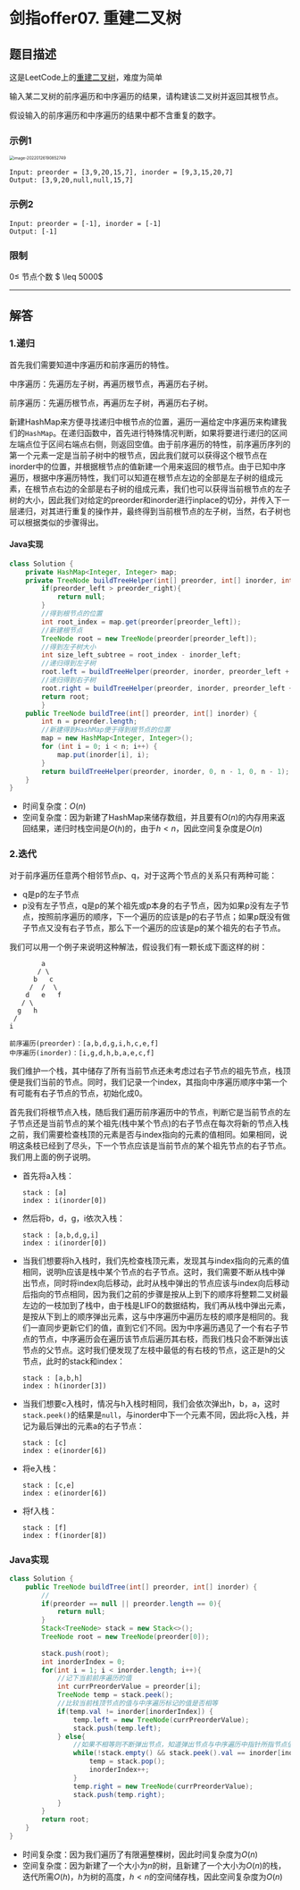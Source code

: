 # 剑指offer07. 重建二叉树

## 题目描述

这是LeetCode上的[重建二叉树](https://leetcode-cn.com/problems/zhong-jian-er-cha-shu-lcof/)，难度为简单

输入某二叉树的前序遍历和中序遍历的结果，请构建该二叉树并返回其根节点。

假设输入的前序遍历和中序遍历的结果中都不含重复的数字。

### 示例1

<img src="images\image-20220126190852749.png" alt="image-20220126190852749" style="zoom:50%;" />

```
Input: preorder = [3,9,20,15,7], inorder = [9,3,15,20,7]
Output: [3,9,20,null,null,15,7]
```

### 示例2

```
Input: preorder = [-1], inorder = [-1]
Output: [-1]
```

### 限制

$0 \leq$ 节点个数 $ \leq 5000$

***

## 解答

### 1.递归

首先我们需要知道中序遍历和前序遍历的特性。

中序遍历：先遍历左子树，再遍历根节点，再遍历右子树。

前序遍历：先遍历根节点，再遍历左子树，再遍历右子树。

新建HashMap来方便寻找递归中根节点的位置，遍历一遍给定中序遍历来构建我们的`HashMap`。在递归函数中，首先进行特殊情况判断，如果将要进行递归的区间左端点位于区间右端点右侧，则返回空值。由于前序遍历的特性，前序遍历序列的第一个元素一定是当前子树中的根节点，因此我们就可以获得这个根节点在inorder中的位置，并根据根节点的值新建一个用来返回的根节点。由于已知中序遍历，根据中序遍历特性，我们可以知道在根节点左边的全部是左子树的组成元素，在根节点右边的全部是右子树的组成元素，我们也可以获得当前根节点的左子树的大小，因此我们对给定的preorder和inorder进行inplace的切分，并传入下一层递归，对其进行重复的操作并，最终得到当前根节点的左子树，当然，右子树也可以根据类似的步骤得出。

#### Java实现

```Java
class Solution {
    private HashMap<Integer, Integer> map;
    private TreeNode buildTreeHelper(int[] preorder, int[] inorder, int preorder_left, int preorder_right, int inorder_left, int inorder_right){
        if(preorder_left > preorder_right){
            return null;
        }
        //得到根节点的位置
        int root_index = map.get(preorder[preorder_left]);
        //新建根节点
        TreeNode root = new TreeNode(preorder[preorder_left]);
        //得到左子树大小
        int size_left_subtree = root_index - inorder_left;
        //递归得到左子树
        root.left = buildTreeHelper(preorder, inorder, preorder_left + 1, preorder_left + size_left_subtree, inorder_left, root_index - 1);
        //递归得到右子树
        root.right = buildTreeHelper(preorder, inorder, preorder_left + size_left_subtree + 1, preorder_right, root_index + 1, inorder_right);
        return root;
        }
    public TreeNode buildTree(int[] preorder, int[] inorder) {
        int n = preorder.length;
        //新建得到HashMap便于得到根节点的位置
        map = new HashMap<Integer, Integer>();
        for (int i = 0; i < n; i++) {
            map.put(inorder[i], i);
        }
        return buildTreeHelper(preorder, inorder, 0, n - 1, 0, n - 1);
    }
}
```

* 时间复杂度：$O(n)$
* 空间复杂度：因为新建了HashMap来储存数组，并且要有$O(n)$​的内存用来返回结果，递归时栈空间是$O(h)$的，由于$h<n$，因此空间复杂度是$O(n)$

### 2.迭代

对于前序遍历任意两个相邻节点p、q，对于这两个节点的关系只有两种可能：

* q是p的左子节点
* p没有左子节点，q是p的某个祖先或p本身的右子节点，因为如果p没有左子节点，按照前序遍历的顺序，下一个遍历的应该是p的右子节点；如果p既没有做子节点又没有右子节点，那么下一个遍历的应该是p的某个祖先的右子节点。

我们可以用一个例子来说明这种解法，假设我们有一颗长成下面这样的树：

```
        a
       / \
      b   c
     /  /  \
    d   e   f
   / \
  g   h
 /
i

前序遍历(preorder)：[a,b,d,g,i,h,c,e,f]
中序遍历(inorder)：[i,g,d,h,b,a,e,c,f]
```

我们维护一个栈，其中储存了所有当前节点还未考虑过右子节点的祖先节点，栈顶便是我们当前的节点。同时，我们记录一个index，其指向中序遍历顺序中第一个有可能有右子节点的节点，初始化成0。

首先我们将根节点入栈，随后我们遍历前序遍历中的节点，判断它是当前节点的左子节点还是当前节点的某个祖先(栈中某个节点)的右子节点在每次将新的节点入栈之前，我们需要检查栈顶的元素是否与index指向的元素的值相同。如果相同，说明这条枝已经到了尽头，下一个节点应该是当前节点的某个祖先节点的右子节点。我们用上面的例子说明。

* 首先将a入栈：

  ```
  stack : [a]
  index : i(inorder[0])
  ```

* 然后将b，d，g，i依次入栈：

  ```
  stack : [a,b,d,g,i]
  index : i(inorder[0])
  ```

* 当我们想要将h入栈时，我们先检查栈顶元素，发现其与index指向的元素的值相同，说明h应该是栈中某个节点的右子节点。这时，我们需要不断从栈中弹出节点，同时将index向后移动，此时从栈中弹出的节点应该与index向后移动后指向的节点相同，因为我们之前的步骤是按从上到下的顺序将整颗二叉树最左边的一枝加到了栈中，由于栈是LIFO的数据结构，我们再从栈中弹出元素，是按从下到上的顺序弹出元素，这与中序遍历中遍历左枝的顺序是相同的。我们一直同步更新它们的值，直到它们不同。因为中序遍历遇见了一个有右子节点的节点，中序遍历会在遍历该节点后遍历其右枝，而我们栈只会不断弹出该节点的父节点。这时我们便发现了左枝中最低的有右枝的节点，这正是h的父节点，此时的stack和index：

  ```
  stack : [a,b,h]
  index : h(inorder[3])
  ```

* 当我们想要c入栈时，情况与h入栈时相同，我们会依次弹出h，b，a，这时`stack.peek()`的结果是`null`，与inorder中下一个元素不同，因此将c入栈，并记为最后弹出的元素a的右子节点：

  ```
  stack : [c]
  index : e(inorder[6])
  ```

* 将e入栈：

  ```
  stack : [c,e]
  index : e(inorder[6])
  ```

* 将f入栈：

  ```
  stack : [f]
  index : f(inorder[8])
  ```

### Java实现

```Java
class Solution {
    public TreeNode buildTree(int[] preorder, int[] inorder) {
        //
        if(preorder == null || preorder.length == 0){
            return null;
        }
        Stack<TreeNode> stack = new Stack<>();
        TreeNode root = new TreeNode(preorder[0]);
        
        stack.push(root);
        int inorderIndex = 0;
        for(int i = 1; i < inorder.length; i++){
            //记下当前前序遍历的值
            int currPreorderValue = preorder[i];
            TreeNode temp = stack.peek();
            //比较当前栈顶节点的值与中序遍历标记的值是否相等
            if(temp.val != inorder[inorderIndex]) {
                temp.left = new TreeNode(currPreorderValue);
                stack.push(temp.left);
            } else{
                //如果不相等则不断弹出节点，知道弹出节点与中序遍历中指针所指节点值不相同
                while(!stack.empty() && stack.peek().val == inorder[inorderIndex]) {
                    temp = stack.pop();
                    inorderIndex++;
                }
                temp.right = new TreeNode(currPreorderValue);
                stack.push(temp.right);
            }
        }
        return root;
    }
}
```

* 时间复杂度：因为我们遍历了有限遍整棵树，因此时间复杂度为$O(n)$
* 空间复杂度：因为新建了一个大小为$n$的树，且新建了一个大小为$O(n)$的栈，迭代所需$O(h)$，$h$为树的高度，$h<n$的空间储存栈，因此空间复杂度为$O(n)$
